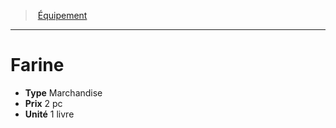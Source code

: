 ﻿---
!Equipment
Type: Marchandise
Price: 2 pc
Unity: 1 livre
Id: equipment_hd.md#farine
ParentLink: equipment_hd.md#Équipement
Name: Farine
ParentName: Équipement
NameLevel: 1
Attributes: {}
---
> [Équipement](hd_equipment.md)

---

# Farine

- **Type** Marchandise
- **Prix** 2 pc
- **Unité** 1 livre

